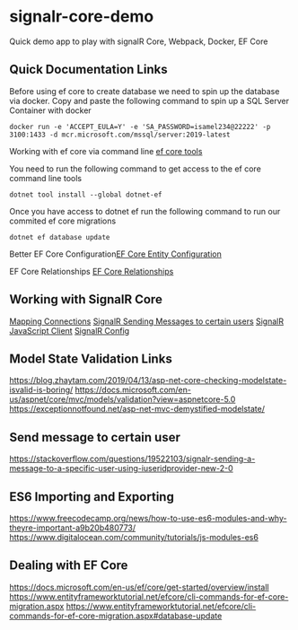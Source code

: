 # signalr-core-demo

Quick demo app to play with signalR Core, Webpack, Docker, EF Core 

## Quick Documentation Links

Before using ef core to create database we need to spin up the database via docker. Copy and paste the following command to spin up a SQL Server Container with docker
```console
docker run -e 'ACCEPT_EULA=Y' -e 'SA_PASSWORD=isamel234@22222' -p 3100:1433 -d mcr.microsoft.com/mssql/server:2019-latest
```

Working with ef core via command line [ef core tools](https://docs.microsoft.com/en-us/ef/core/get-started/overview/install) 

You need to run the following command to get access to the ef core command line tools
```console
dotnet tool install --global dotnet-ef
```

Once you have access to dotnet ef run the following command to run our commited ef core migrations
```console
dotnet ef database update 
```

Better EF Core Configuration[EF Core Entity Configuration](https://dotnetcoretutorials.com/2020/06/27/a-cleaner-way-to-do-entity-configuration-with-ef-core/)

EF Core Relationships [EF Core Relationships](https://docs.microsoft.com/en-us/ef/core/modeling/relationships?tabs=fluent-api%2Cfluent-api-simple-key%2Csimple-key)

## Working with SignalR Core
[Mapping Connections](https://docs.microsoft.com/en-us/aspnet/signalr/overview/guide-to-the-api/mapping-users-to-connections#IUserIdProvider)
[SignalR Sending Messages to certain users](https://stackoverflow.com/questions/19522103/signalr-sending-a-message-to-a-specific-user-using-iuseridprovider-new-2-0)
[SignalR JavaScript Client](https://docs.microsoft.com/en-us/aspnet/core/signalr/javascript-client?view=aspnetcore-5.0#reconnect-clients)
[SignalR Config](https://docs.microsoft.com/en-us/aspnet/core/signalr/configuration?view=aspnetcore-5.0&tabs=javascript#configure-client-options)

## Model State Validation Links
https://blog.zhaytam.com/2019/04/13/asp-net-core-checking-modelstate-isvalid-is-boring/
https://docs.microsoft.com/en-us/aspnet/core/mvc/models/validation?view=aspnetcore-5.0
https://exceptionnotfound.net/asp-net-mvc-demystified-modelstate/
 
## Send message to certain user
https://stackoverflow.com/questions/19522103/signalr-sending-a-message-to-a-specific-user-using-iuseridprovider-new-2-0  

## ES6 Importing and Exporting 
https://www.freecodecamp.org/news/how-to-use-es6-modules-and-why-theyre-important-a9b20b480773/ 
https://www.digitalocean.com/community/tutorials/js-modules-es6 

## Dealing with EF Core  
https://docs.microsoft.com/en-us/ef/core/get-started/overview/install 
https://www.entityframeworktutorial.net/efcore/cli-commands-for-ef-core-migration.aspx 
https://www.entityframeworktutorial.net/efcore/cli-commands-for-ef-core-migration.aspx#database-update
